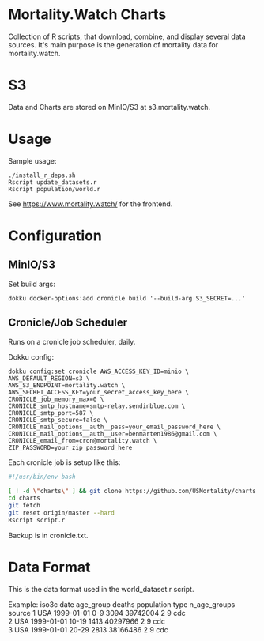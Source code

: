 # Mortality.Watch Charts
Collection of R scripts, that download, combine, and display several data sources.
It's main purpose is the generation of mortality data for mortality.watch.

# S3
Data and Charts are stored on MinIO/S3 at s3.mortality.watch.

# Usage
Sample usage:
```
./install_r_deps.sh
Rscript update_datasets.r
Rscript population/world.r
```

See https://www.mortality.watch/ for the frontend.

# Configuration

## MinIO/S3
Set build args:
```
dokku docker-options:add cronicle build '--build-arg S3_SECRET=...'
```

## Cronicle/Job Scheduler
Runs on a cronicle job scheduler, daily.

Dokku config:
```
dokku config:set cronicle AWS_ACCESS_KEY_ID=minio \ 
AWS_DEFAULT_REGION=s3 \ 
AWS_S3_ENDPOINT=mortality.watch \ 
AWS_SECRET_ACCESS_KEY=your_secret_access_key_here \ 
CRONICLE_job_memory_max=0 \ 
CRONICLE_smtp_hostname=smtp-relay.sendinblue.com \ 
CRONICLE_smtp_port=587 \ 
CRONICLE_smtp_secure=false \ 
CRONICLE_mail_options__auth__pass=your_email_password_here \ 
CRONICLE_mail_options__auth__user=benmarten1986@gmail.com \ 
CRONICLE_email_from=cron@mortality.watch \
ZIP_PASSWORD=your_zip_password_here
```

Each cronicle job is setup like this:
```sh
#!/usr/bin/env bash

[ ! -d \"charts\" ] && git clone https://github.com/USMortality/charts.git
cd charts
git fetch
git reset origin/master --hard
Rscript script.r
```

Backup is in cronicle.txt.

# Data Format
This is the data format used in the world_dataset.r script.

Example:
   iso3c date       age_group deaths population  type n_age_groups source
   <chr> <date>     <chr>      <int>      <dbl> <dbl>        <dbl> <chr> 
 1 USA   1999-01-01 0-9         3094   39742004     2            9 cdc   
 2 USA   1999-01-01 10-19       1413   40297966     2            9 cdc   
 3 USA   1999-01-01 20-29       2813   38166486     2            9 cdc   
